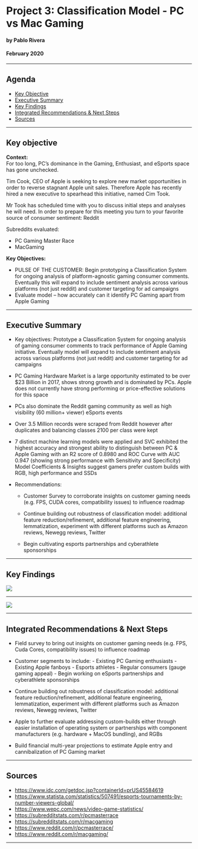 # Project 3: Classification Model - PC vs Mac Gaming
#### by Pablo Rivera
#### February 2020

---


## Agenda
- [Key Objective](#Key-Objective)
- [Executive Summary](#Executive-Summary)
- [Key Findings](#Key-Findings)
- [Integrated Recommendations & Next Steps](#Integrated-Findings)
- [Sources](#Sources)


---

## Key objective

<B>Context:</B><br>
For too long, PC’s dominance in the Gaming, Enthusiast, and eSports space has gone unchecked.

Tim Cook, CEO of Apple is seeking to explore new market opportunities in order to reverse stagnant Apple unit sales.  Therefore Apple has recently hired a new executive to spearhead this initiative, named Cim Took.

Mr Took has scheduled time with you to discuss initial steps and analyses he will need.  In order to prepare for this meeting you turn to your favorite source of consumer sentiment: Reddit

Subreddits evaluated:
- PC Gaming Master Race
- MacGaming

<B>Key Objectives:</B>
- PULSE OF THE CUSTOMER: Begin prototyping a Classification System for ongoing analysis of platform-agnostic gaming consumer comments.  Eventually this will expand to include sentiment analysis across various platforms (not just reddit) and customer targeting for ad campaigns
- Evaluate model – how accurately can it identify PC Gaming apart from Apple Gaming

---


## Executive Summary

- Key objectives: Prototype a Classification System for ongoing analysis of gaming consumer comments to track performance of Apple Gaming initiative.  Eventually model will expand to include sentiment analysis across various platforms (not just reddit) and customer targeting for ad campaigns

- PC Gaming Hardware Market is a large opportunity estimated to be over $23 Billion in 2017, shows strong growth and is dominated by PCs.  Apple does not currently have strong performing or price-effective solutions for this space

- PCs also dominate the Reddit gaming community as well as high visibility (60 million+ viewer) eSports events

- Over 3.5 Million records were scraped from Reddit however after duplicates and balancing classes 2100 per class were kept

- 7 distinct machine learning models were applied and SVC exhibited the highest accuracy and strongest ability to distinguish between PC & Apple Gaming with an R2 score of 0.8980 and ROC Curve with AUC 0.947 (showing strong performance with Sensitivity and Specificity)
Model Coefficients & Insights suggest gamers prefer custom builds with RGB, high performance and SSDs

- Recommendations:
    - Customer Survey to corroborate insights on customer gaming needs (e.g. FPS, CUDA cores, compatibility issues) to influence roadmap

    - Continue building out robustness of classification model:  additional feature reduction/refinement,  additional feature engineering, lemmatization, experiment with different platforms such as Amazon reviews, Newegg reviews, Twitter
    - Begin cultivating esports partnerships and cyberathlete sponsorships

---



## Key Findings



<img src=https://i.imgur.com/GAae6y6.png>


---


<img src=https://i.imgur.com/JGvHRnX.png>



---


## Integrated Recommendations & Next Steps

- Field survey to bring out insights on customer gaming needs (e.g. FPS, Cuda Cores, compatibility issues) to influence roadmap

- Customer segments to include:
        - Existing PC Gaming enthusiasts
        - Existing Apple fanboys
        - Esports athletes
        - Regular consumers (gauge gaming appeal)
        - Begin working on eSports partnerships and cyberathlete sponsorships
        
- Continue building out robustness of classification model:  additional feature reduction/refinement,  additional feature engineering, lemmatization, experiment with different platforms such as Amazon reviews, Newegg reviews, Twitter

- Apple to further evaluate addressing custom-builds either through easier installation of operating system or partnerships with component manufacturers (e.g. hardware + MacOS bundling), and RGBs

- Build financial multi-year projections to estimate Apple entry and cannibalization of PC Gaming market


---

## Sources

- https://www.idc.com/getdoc.jsp?containerId=prUS45584619  
- https://www.statista.com/statistics/507491/esports-tournaments-by-number-viewers-global/
- https://www.wepc.com/news/video-game-statistics/
- https://subredditstats.com/r/pcmasterrace
- https://subredditstats.com/r/macgaming
- https://www.reddit.com/r/pcmasterrace/
- https://www.reddit.com/r/macgaming/

---
